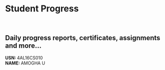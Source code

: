 # Student Progress
<br>

## Daily progress reports, certificates, assignments and more...

<b> USN: </b> 4AL16CS010   <br>
<b> NAME: </b>  AMOGHA U
